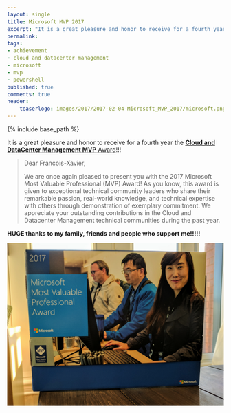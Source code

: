 ```yaml
---
layout: single
title: Microsoft MVP 2017
excerpt: "It is a great pleasure and honor to receive for a fourth year"
permalink:
tags: 
- achievement
- cloud and datacenter management
- microsoft
- mvp
- powershell
published: true
comments: true
header:
    teaserlogo: images/2017/2017-02-04-Microsoft_MVP_2017/microsoft.png
---
```

{% include base_path %} 
 
It is a great pleasure and honor to receive for a fourth year the <a href="https://mvp.microsoft.com/en-us/PublicProfile/5000475" target="_blank"><b>Cloud and DataCenter Management MVP</b> Award</a>!!!

> Dear Francois-Xavier,
> 
> We are once again pleased to present you with the 2017 Microsoft Most Valuable Professional (MVP) Award! As you know, this award is given to exceptional technical community leaders who share their remarkable passion, real-world knowledge, and technical expertise with others through demonstration of exemplary commitment. We appreciate your outstanding contributions in the Cloud and Datacenter Management technical communities during the past year.


<b>HUGE thanks to my family, friends and people who support me!!!!!</b>


![image-center](/images/2017/2017-02-04-Microsoft_MVP_2017/IMG_20170111_152509-521x392.png)

<!---
<form action="/search.html" method="get">
	<label for="search_box">Search</label>
	<input type="text" id="search_box" name="query">
	<input type="submit" value="search">
</form>
-->
